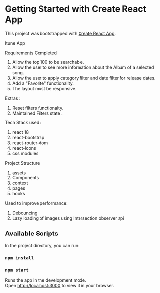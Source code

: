 # Getting Started with Create React App

This project was bootstrapped with [Create React App](https://github.com/facebook/create-react-app).

Itune App

Requirements Completed

1. Allow the top 100 to be searchable.
2. Allow the user to see more information about the Album of a selected
   song.
3. Allow the user to apply category filter and date filter for release dates.
4. Add a "Favorite" functionality.
5. The layout must be responsive.

Extras :

1. Reset filters functionalty.
2. Maintained Filters state .

Tech Stack used :

1. react 18
2. react-bootstrap
3. react-router-dom
4. react-icons
5. css modules

Project Structure

1. assets
2. Components
3. context
4. pages
5. hooks

Used to improve performance:

1. Debouncing
2. Lazy loading of images using Intersection observer api

## Available Scripts

In the project directory, you can run:

### `npm install`

### `npm start`

Runs the app in the development mode.\
Open [http://localhost:3000](http://localhost:3000) to view it in your browser.
